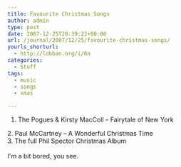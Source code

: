 ```yaml
---
title: Favourite Christmas Songs
author: admin
type: post
date: 2007-12-25T20:39:22+00:00
url: /journal/2007/12/25/favourite-christmas-songs/
yourls_shorturl:
  - http://lobban.org/i/6n
categories:
  - Stuff
tags:
  - music
  - songs
  - xmas

---
```

1. The Pogues & Kirsty MacColl &#8211; Fairytale of New York 

<div>
  2. Paul McCartney &#8211; A Wonderful Christmas Time
</div>

<div>
  3. The full Phil Spector Christmas Album
</div>

<div>
  <br class="webkit-block-placeholder" />
</div>

<div>
  I'm a bit bored, you see.
</div></p>
